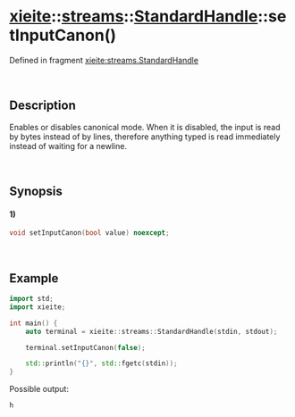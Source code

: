 # [xieite](../../../../../xieite.md)\:\:[streams](../../../../../streams.md)\:\:[StandardHandle](../../../standard_handle.md)\:\:setInputCanon\(\)
Defined in fragment [xieite:streams.StandardHandle](../../../../../../src/streams/standard_handle.cpp)

&nbsp;

## Description
Enables or disables canonical mode. When it is disabled, the input is read by bytes instead of by lines, therefore anything typed is read immediately instead of waiting for a newline.

&nbsp;

## Synopsis
#### 1)
```cpp
void setInputCanon(bool value) noexcept;
```

&nbsp;

## Example
```cpp
import std;
import xieite;

int main() {
    auto terminal = xieite::streams::StandardHandle(stdin, stdout);

    terminal.setInputCanon(false);

    std::println("{}", std::fgetc(stdin));
}
```
Possible output:
```
h
```
